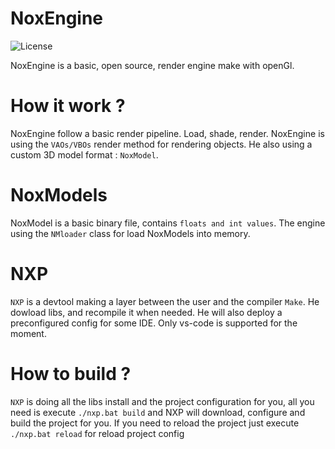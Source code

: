 # NoxEngine

![License](https://img.shields.io/apm/l/vim-mode)

NoxEngine is a basic, open source, render engine make with openGl.

How it work ?
=====

NoxEngine follow a basic render pipeline. Load, shade, render. NoxEngine is using the `VAOs/VBOs` render method for rendering objects. He also using a custom 3D model format : `NoxModel`.

NoxModels
=====

NoxModel is a basic binary file, contains `floats and int values`. The engine using the `NMloader` class for load NoxModels into memory.

NXP
=====

`NXP` is a devtool making a layer between the user and the compiler `Make`. He dowload libs, and recompile it when needed. He will also deploy a preconfigured config for some IDE. Only vs-code is supported for the moment.

How to build ?
=====

`NXP` is doing all the libs install and the project configuration for you, all you need is execute `./nxp.bat build` and NXP will download, configure and build the project for you. If you need to reload the project just execute `./nxp.bat reload` for reload project config